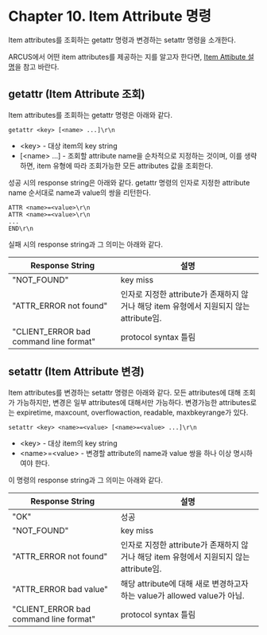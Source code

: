 # Chapter 10. Item Attribute 명령

Item attributes를 조회하는 getattr 명령과 변경하는 setattr 명령을 소개한다.

ARCUS에서 어떤 item attributes를 제공하는 지를 알고자 한다면,
[Item Attibute 설명](ch03-item-attributes.md)을 참고 바란다.

## getattr (Item Attribute 조회)

Item attributes를 조회하는 getattr 명령은 아래와 같다.

```
getattr <key> [<name> ...]\r\n
```

- \<key\> - 대상 item의 key string
- [\<name\> ...] - 조회할 attribute name을 순차적으로 지정하는 것이며,
  이를 생략하면, item 유형에 따라 조회가능한 모든 attributes 값을 조회한다.

성공 시의 response string은 아래와 같다.
getattr 명령의 인자로 지정한 attribute name 순서대로 name과 value의 쌍을 리턴한다.

```
ATTR <name>=<value>\r\n
ATTR <name>=<value>\r\n
...
END\r\n
```

실패 시의 response string과 그 의미는 아래와 같다.

| Response String                         | 설명                     |
|-----------------------------------------|------------------------ |
| "NOT_FOUND"                             | key miss
| "ATTR_ERROR not found"                  | 인자로 지정한 attribute가 존재하지 않거나 해당 item 유형에서 지원되지 않는 attribute임.
| "CLIENT_ERROR bad command line format"  | protocol syntax 틀림

## setattr (Item Attribute 변경)

Item attributes를 변경하는 setattr 명령은 아래와 같다.
모든 attributes에 대해 조회가 가능하지만, 변경은 일부 attributes에 대해서만 가능하다.
변경가능한 attributes로는 expiretime, maxcount, overflowaction, readable, maxbkeyrange가 있다.

```
setattr <key> <name>=<value> [<name>=<value> ...]\r\n
```

- \<key\> - 대상 item의 key string
- \<name\>=\<value\> - 변경할 attribute의 name과 value 쌍을 하나 이상 명시하여야 한다.

이 명령의 response string과 그 의미는 아래와 같다.

| Response String                         | 설명                     |
|-----------------------------------------|------------------------ |
| "OK"                                    | 성공
| "NOT_FOUND"                             | key miss
| "ATTR_ERROR not found"                  | 인자로 지정한 attribute가 존재하지 않거나 해당 item 유형에서 지원되지 않는 attribute임.
| "ATTR_ERROR bad value"                  | 해당 attribute에 대해 새로 변경하고자 하는 value가 allowed value가 아님.
| "CLIENT_ERROR bad command line format"  | protocol syntax 틀림
